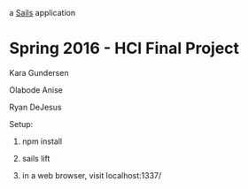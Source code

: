 a [Sails](http://sailsjs.org) application

# Spring 2016 - HCI Final Project

Kara Gundersen

Olabode Anise

Ryan DeJesus

Setup:

1) npm install

2) sails lift

3) in a web browser, visit localhost:1337/
